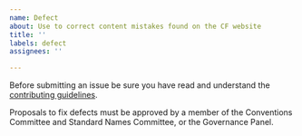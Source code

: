 ```yaml
---
name: Defect
about: Use to correct content mistakes found on the CF website
title: ''
labels: defect
assignees: ''

---
```


Before submitting an issue be sure you have read and understand the [contributing guidelines](https://github.com/cf-convention/cf-convention.github.io/blob/master/CONTRIBUTING.md).

Proposals to fix defects must be approved by a member of the Conventions Committee and Standard Names Committee, or the Governance Panel.
